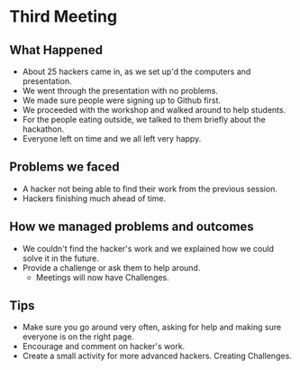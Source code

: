 # Third Meeting

## What Happened

- About 25 hackers came in, as we set up'd the computers and presentation.
- We went through the presentation with no problems.
- We made sure people were signing up to Github first.
- We proceeded with the workshop and walked around to help students.
- For the people eating outside, we talked to them briefly about the hackathon.
- Everyone left on time and we all left very happy.

## Problems we faced

- A hacker not being able to find their work from the previous session.
- Hackers finishing much ahead of time.

## How we managed problems and outcomes

- We couldn't find the hacker's work and we explained how we could solve it in
  the future.
- Provide a challenge or ask them to help around.
  - Meetings will now have Challenges.

## Tips

- Make sure you go around very often, asking for help and making sure everyone
  is on the right page.
- Encourage and comment on hacker's work.
- Create a small activity for more advanced hackers. Creating Challenges.
